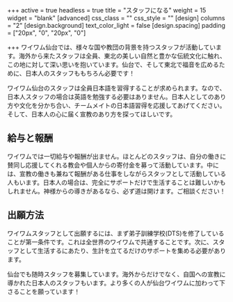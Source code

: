 +++
active = true
headless = true
title = "スタッフになる"
weight = 15
widget = "blank"
[advanced]
css_class = ""
css_style = ""
[design]
columns = "2"
[design.background]
text_color_light = false
[design.spacing]
padding = ["20px", "0", "20px", "0"]

+++
ワイワム仙台では、様々な国や教団の背景を持つスタッフが活動しています。海外から来たスタッフは全員、東北の美しい自然と豊かな伝統文化に触れ、この地に対して深い思いを抱いています。仙台で、そして東北で福音を広めるために、日本人のスタッフももちろん必要です！

ワイワム仙台のスタッフは全員日本語を習得することが求められます。なので、日本人スタッフの場合は英語を勉強する必要はありません。日本人としてのあり方や文化を分かち合い、チームメイトの日本語習得を応援してあげてください。そして、日本人の心に届く宣教のあり方を探ってほしいです。

## 給与と報酬

ワイワムでは一切給与や報酬が出ません。ほとんどのスタッフは、自分の働きに賛同し応援してくれる教会や個人からの寄付金を募って活動しています。中には、宣教の働きも兼ねて報酬がある仕事をしながらスタッフとして活動している人もいます。日本人の場合は、完全にサポートだけで生活することは難しいかもしれません。神様からの導きがあるなら、必ず道は開けます。ご相談ください！

## 出願方法

ワイワムスタッフとして出願するには、まず弟子訓練学校(DTS)を修了していることが第一条件です。これは全世界のワイワムで共通することです。次に、スタッフとして生活するにあたり、生計を立てるだけのサポートを集める必要があります。

仙台でも随時スタッフを募集しています。海外からだけでなく、自国への宣教に導かれた日本人のスタッフもいます。より多くの人が仙台ワイワムに加わって下さることを願っています！